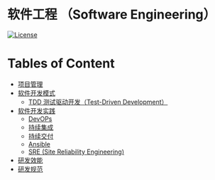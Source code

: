 # 软件工程 （Software Engineering）
[![License](https://img.shields.io/badge/license-Apache%202-4EB1BA.svg)](https://www.apache.org/licenses/LICENSE-2.0.html)

Tables of Content
=================

   * [<a href="KS-PM/README.md">项目管理</a>](#项目管理)
   * [<a href="KS-SDM/README.md">软件开发模式</a>](#软件开发模式)
      * [<a href="KS-SDM/TDD/README.md">TDD 测试驱动开发（Test-Driven Development）</a>](#tdd-测试驱动开发test-driven-development)
   * [<a href="KS-SDP/README.md">软件开发实践</a>](#软件开发实践)
      * [<a href="DevOPs/README.md">DevOPs</a>](#devops)
      * [持续集成](#持续集成)
      * [持续交付](#持续交付)
      * [<a href="Ansible/README.md">Ansible</a>](#ansible)
      * [SRE (Site Reliability Engineering)](#sre-site-reliability-engineering)
   * [<a href="RDE/README.md">研发效能</a>](#研发效能)
   * [<a href="R&amp;D-Specification/README.md">研发规范</a>](#研发规范)

